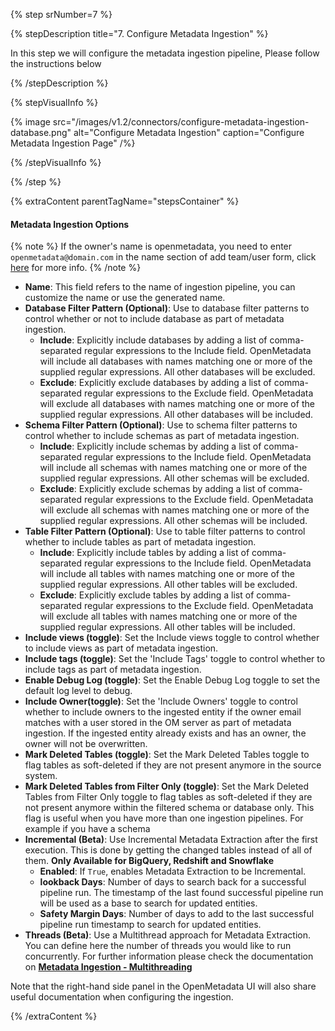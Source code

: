 {% step srNumber=7 %}

{% stepDescription title="7. Configure Metadata Ingestion" %}

In this step we will configure the metadata ingestion pipeline,
Please follow the instructions below

{% /stepDescription %}

{% stepVisualInfo %}

{% image
  src="/images/v1.2/connectors/configure-metadata-ingestion-database.png"
  alt="Configure Metadata Ingestion"
  caption="Configure Metadata Ingestion Page" /%}

{% /stepVisualInfo %}

{% /step %}

{% extraContent parentTagName="stepsContainer" %}

#### Metadata Ingestion Options

{% note %}
If the owner's name is openmetadata, you need to enter `openmetadata@domain.com` in the name section of add team/user form, click [here](/connectors/ingestion/workflows/dbt/ingest-dbt-owner#following-steps-shows-adding-a-user-to-openmetadata) for more info.
{% /note %}

- **Name**: This field refers to the name of ingestion pipeline, you can customize the name or use the generated name.
- **Database Filter Pattern (Optional)**: Use to database filter patterns to control whether or not to include database as part of metadata ingestion.
    - **Include**: Explicitly include databases by adding a list of comma-separated regular expressions to the Include field. OpenMetadata will include all databases with names matching one or more of the supplied regular expressions. All other databases will be excluded.
    - **Exclude**: Explicitly exclude databases by adding a list of comma-separated regular expressions to the Exclude field. OpenMetadata will exclude all databases with names matching one or more of the supplied regular expressions. All other databases will be included.
- **Schema Filter Pattern (Optional)**: Use to schema filter patterns to control whether to include schemas as part of metadata ingestion.
    - **Include**: Explicitly include schemas by adding a list of comma-separated regular expressions to the Include field. OpenMetadata will include all schemas with names matching one or more of the supplied regular expressions. All other schemas will be excluded.
    - **Exclude**: Explicitly exclude schemas by adding a list of comma-separated regular expressions to the Exclude field. OpenMetadata will exclude all schemas with names matching one or more of the supplied regular expressions. All other schemas will be included.
- **Table Filter Pattern (Optional)**: Use to table filter patterns to control whether to include tables as part of metadata ingestion.
    - **Include**: Explicitly include tables by adding a list of comma-separated regular expressions to the Include field. OpenMetadata will include all tables with names matching one or more of the supplied regular expressions. All other tables will be excluded.
    - **Exclude**: Explicitly exclude tables by adding a list of comma-separated regular expressions to the Exclude field. OpenMetadata will exclude all tables with names matching one or more of the supplied regular expressions. All other tables will be included.
- **Include views (toggle)**: Set the Include views toggle to control whether to include views as part of metadata ingestion.
- **Include tags (toggle)**: Set the 'Include Tags' toggle to control whether to include tags as part of metadata ingestion.
- **Enable Debug Log (toggle)**: Set the Enable Debug Log toggle to set the default log level to debug.
- **Include Owner(toggle)**: Set the 'Include Owners' toggle to control whether to include owners to the ingested entity if the owner email matches with a user stored in the OM server as part of metadata ingestion. If the ingested entity already exists and has an owner, the owner will not be overwritten.
- **Mark Deleted Tables (toggle)**: Set the Mark Deleted Tables toggle to flag tables as soft-deleted if they are not present anymore in the source system.
- **Mark Deleted Tables from Filter Only (toggle)**: Set the Mark Deleted Tables from Filter Only toggle to flag tables as soft-deleted if they are not present anymore within the filtered schema or database only. This flag is useful when you have more than one ingestion pipelines. For example if you have a schema
- **Incremental (Beta)**: Use Incremental Metadata Extraction after the first execution. This is done by getting the changed tables instead of all of them. **Only Available for BigQuery, Redshift and Snowflake**
    - **Enabled**: If `True`, enables Metadata Extraction to be Incremental.
    - **lookback Days**: Number of days to search back for a successful pipeline run. The timestamp of the last found successful pipeline run will be used as a base to search for updated entities.
    - **Safety Margin Days**: Number of days to add to the last successful pipeline run timestamp to search for updated entities.
- **Threads (Beta)**: Use a Multithread approach for Metadata Extraction. You can define here the number of threads you would like to run concurrently. For further information please check the documentation on [**Metadata Ingestion - Multithreading**](/connectors/ingestion/workflows/metadata/multithreading)

Note that the right-hand side panel in the OpenMetadata UI will also share useful documentation when configuring the ingestion.

{% /extraContent %}

